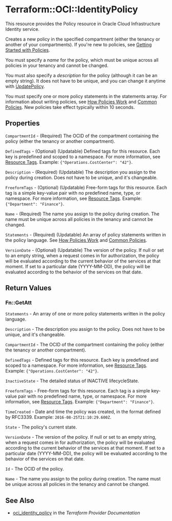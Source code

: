 # Terraform::OCI::IdentityPolicy

This resource provides the Policy resource in Oracle Cloud Infrastructure Identity service.

Creates a new policy in the specified compartment (either the tenancy or another of your compartments).
If you're new to policies, see [Getting Started with Policies](https://docs.cloud.oracle.com/iaas/Content/Identity/Concepts/policygetstarted.htm).

You must specify a *name* for the policy, which must be unique across all policies in your tenancy
and cannot be changed.

You must also specify a *description* for the policy (although it can be an empty string). It does not
have to be unique, and you can change it anytime with [UpdatePolicy](https://docs.cloud.oracle.com/iaas/api/#/en/identity/20160918/Policy/UpdatePolicy).

You must specify one or more policy statements in the statements array. For information about writing
policies, see [How Policies Work](https://docs.cloud.oracle.com/iaas/Content/Identity/Concepts/policies.htm) and
[Common Policies](https://docs.cloud.oracle.com/iaas/Content/Identity/Concepts/commonpolicies.htm).
New policies take effect typically within 10 seconds.

## Properties

`CompartmentId` - (Required) The OCID of the compartment containing the policy (either the tenancy or another compartment).

`DefinedTags` - (Optional) (Updatable) Defined tags for this resource. Each key is predefined and scoped to a namespace. For more information, see [Resource Tags](https://docs.cloud.oracle.com/iaas/Content/General/Concepts/resourcetags.htm). Example: `{"Operations.CostCenter": "42"}`.

`Description` - (Required) (Updatable) The description you assign to the policy during creation. Does not have to be unique, and it's changeable.

`FreeformTags` - (Optional) (Updatable) Free-form tags for this resource. Each tag is a simple key-value pair with no predefined name, type, or namespace. For more information, see [Resource Tags](https://docs.cloud.oracle.com/iaas/Content/General/Concepts/resourcetags.htm). Example: `{"Department": "Finance"}`.

`Name` - (Required) The name you assign to the policy during creation. The name must be unique across all policies in the tenancy and cannot be changed.

`Statements` - (Required) (Updatable) An array of policy statements written in the policy language. See [How Policies Work](https://docs.cloud.oracle.com/iaas/Content/Identity/Concepts/policies.htm) and [Common Policies](https://docs.cloud.oracle.com/iaas/Content/Identity/Concepts/commonpolicies.htm).

`VersionDate` - (Optional) (Updatable) The version of the policy. If null or set to an empty string, when a request comes in for authorization, the policy will be evaluated according to the current behavior of the services at that moment. If set to a particular date (YYYY-MM-DD), the policy will be evaluated according to the behavior of the services on that date.


## Return Values

### Fn::GetAtt

`Statements` - An array of one or more policy statements written in the policy language.

`Description` - The description you assign to the policy. Does not have to be unique, and it's changeable.

`CompartmentId` - The OCID of the compartment containing the policy (either the tenancy or another compartment).

`DefinedTags` - Defined tags for this resource. Each key is predefined and scoped to a namespace. For more information, see [Resource Tags](https://docs.cloud.oracle.com/iaas/Content/General/Concepts/resourcetags.htm). Example: `{"Operations.CostCenter": "42"}`.

`InactiveState` - The detailed status of INACTIVE lifecycleState.

`FreeformTags` - Free-form tags for this resource. Each tag is a simple key-value pair with no predefined name, type, or namespace. For more information, see [Resource Tags](https://docs.cloud.oracle.com/iaas/Content/General/Concepts/resourcetags.htm). Example: `{"Department": "Finance"}`.

`TimeCreated` - Date and time the policy was created, in the format defined by RFC3339.  Example: `2016-08-25T21:10:29.600Z`.

`State` - The policy's current state.

`VersionDate` - The version of the policy. If null or set to an empty string, when a request comes in for authorization, the policy will be evaluated according to the current behavior of the services at that moment. If set to a particular date (YYYY-MM-DD), the policy will be evaluated according to the behavior of the services on that date.

`Id` - The OCID of the policy.

`Name` - The name you assign to the policy during creation. The name must be unique across all policies in the tenancy and cannot be changed.

## See Also

* [oci_identity_policy](https://www.terraform.io/docs/providers/oci/r/identity_policy.html) in the _Terraform Provider Documentation_